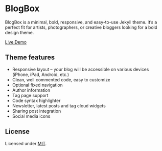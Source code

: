# BlogBox
BlogBox is a minimal, bold, responsive, and easy-to-use Jekyll theme. It’s a perfect fit for artists, photographers, or creative bloggers looking for a bold design theme.

[Live Demo](https://blogbox.netlify.app/)

## Theme features

+ Responsive layout – your blog will be accessible on various devices (iPhone, iPad, Android, etc.)
+ Clean, well commented code, easy to customize
+ Optional fixed navigation
+ Author information
+ Tag page support
+ Code syntax highlighter
+ Newsletter, latest posts and tag cloud widgets
+ Sharing post integration
+ Social media icons

## License

Licensed under [MIT](/LICENSE).
